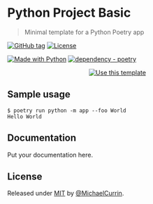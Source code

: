 # Python Project Basic
> Minimal template for a Python Poetry app

[![GitHub tag](https://img.shields.io/github/tag/MichaelCurrin/py-project-basic?include_prereleases=&sort=semver&color=blue)](https://github.com/MichaelCurrin/py-project-basic/releases/)
[![License](https://img.shields.io/badge/License-MIT-blue)](#license)

[![Made with Python](https://img.shields.io/badge/dynamic/toml?url=https%3A%2F%2Fraw.githubusercontent.com%2FMichaelCurrin%2Fpy-project-basic%2Frefs%2Fheads%2Fmain%2Fpyproject.toml&query=project.requires-python&label=python&logo=python&logoColor=white)](https://python.org "Go to Python homepage")
[![dependency - poetry](https://img.shields.io/badge/poetry-2.x-blue)](https://pypi.org/project/poetry)


<div align="center">

[![Use this template](https://img.shields.io/badge/Generate-Use_this_template-2ea44f?style=for-the-badge)](https://github.com/MichaelCurrin/py-project-basic/generate)

</div>


## Sample usage

<!-- TODO Add steps to install from GitHub into a virtualenv as a Poetry app -->

```console
$ poetry run python -m app --foo World
Hello World
```


## Documentation

Put your documentation here.

## License


Released under [MIT](/LICENSE) by [@MichaelCurrin](https://github.com/MichaelCurrin).
